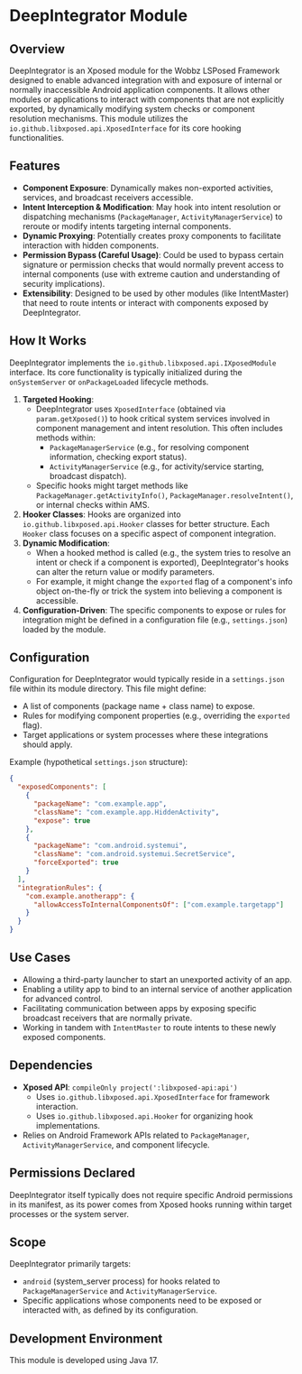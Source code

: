 # DeepIntegrator Module

## Overview

DeepIntegrator is an Xposed module for the Wobbz LSPosed Framework designed to enable advanced integration with and exposure of internal or normally inaccessible Android application components. It allows other modules or applications to interact with components that are not explicitly exported, by dynamically modifying system checks or component resolution mechanisms. This module utilizes the `io.github.libxposed.api.XposedInterface` for its core hooking functionalities.

## Features

-   **Component Exposure**: Dynamically makes non-exported activities, services, and broadcast receivers accessible.
-   **Intent Interception & Modification**: May hook into intent resolution or dispatching mechanisms (`PackageManager`, `ActivityManagerService`) to reroute or modify intents targeting internal components.
-   **Dynamic Proxying**: Potentially creates proxy components to facilitate interaction with hidden components.
-   **Permission Bypass (Careful Usage)**: Could be used to bypass certain signature or permission checks that would normally prevent access to internal components (use with extreme caution and understanding of security implications).
-   **Extensibility**: Designed to be used by other modules (like IntentMaster) that need to route intents or interact with components exposed by DeepIntegrator.

## How It Works

DeepIntegrator implements the `io.github.libxposed.api.IXposedModule` interface. Its core functionality is typically initialized during the `onSystemServer` or `onPackageLoaded` lifecycle methods.

1.  **Targeted Hooking**:
    *   DeepIntegrator uses `XposedInterface` (obtained via `param.getXposed()`) to hook critical system services involved in component management and intent resolution. This often includes methods within:
        *   `PackageManagerService` (e.g., for resolving component information, checking export status).
        *   `ActivityManagerService` (e.g., for activity/service starting, broadcast dispatch).
    *   Specific hooks might target methods like `PackageManager.getActivityInfo()`, `PackageManager.resolveIntent()`, or internal checks within AMS.
2.  **Hooker Classes**: Hooks are organized into `io.github.libxposed.api.Hooker` classes for better structure. Each `Hooker` class focuses on a specific aspect of component integration.
3.  **Dynamic Modification**:
    *   When a hooked method is called (e.g., the system tries to resolve an intent or check if a component is exported), DeepIntegrator's hooks can alter the return value or modify parameters.
    *   For example, it might change the `exported` flag of a component's info object on-the-fly or trick the system into believing a component is accessible.
4.  **Configuration-Driven**: The specific components to expose or rules for integration might be defined in a configuration file (e.g., `settings.json`) loaded by the module.

## Configuration

Configuration for DeepIntegrator would typically reside in a `settings.json` file within its module directory. This file might define:

-   A list of components (package name + class name) to expose.
-   Rules for modifying component properties (e.g., overriding the `exported` flag).
-   Target applications or system processes where these integrations should apply.

Example (hypothetical `settings.json` structure):

```json
{
  "exposedComponents": [
    {
      "packageName": "com.example.app",
      "className": "com.example.app.HiddenActivity",
      "expose": true
    },
    {
      "packageName": "com.android.systemui",
      "className": "com.android.systemui.SecretService",
      "forceExported": true
    }
  ],
  "integrationRules": {
    "com.example.anotherapp": {
      "allowAccessToInternalComponentsOf": ["com.example.targetapp"]
    }
  }
}
```

## Use Cases

-   Allowing a third-party launcher to start an unexported activity of an app.
-   Enabling a utility app to bind to an internal service of another application for advanced control.
-   Facilitating communication between apps by exposing specific broadcast receivers that are normally private.
-   Working in tandem with `IntentMaster` to route intents to these newly exposed components.

## Dependencies

-   **Xposed API**: `compileOnly project(':libxposed-api:api')`
    -   Uses `io.github.libxposed.api.XposedInterface` for framework interaction.
    -   Uses `io.github.libxposed.api.Hooker` for organizing hook implementations.
-   Relies on Android Framework APIs related to `PackageManager`, `ActivityManagerService`, and component lifecycle.

## Permissions Declared

DeepIntegrator itself typically does not require specific Android permissions in its manifest, as its power comes from Xposed hooks running within target processes or the system server.

## Scope

DeepIntegrator primarily targets:
-   `android` (system_server process) for hooks related to `PackageManagerService` and `ActivityManagerService`.
-   Specific applications whose components need to be exposed or interacted with, as defined by its configuration.

## Development Environment

This module is developed using Java 17. 